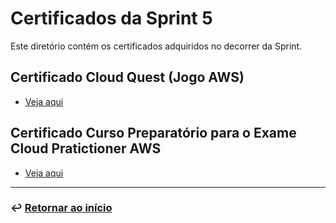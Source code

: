 # Certificados da Sprint 5
Este diretório contém os certificados adquiridos no decorrer da Sprint.

## Certificado Cloud Quest (Jogo AWS)
- [Veja aqui](jogo_AWS.png)

## Certificado Curso Preparatório para o Exame Cloud Pratictioner AWS
- [Veja aqui](AWS%20Skill%20Builder%20Course%20Completion%20Certificate.pdf)
___

### ↩️ [Retornar ao início](../../README.md)
